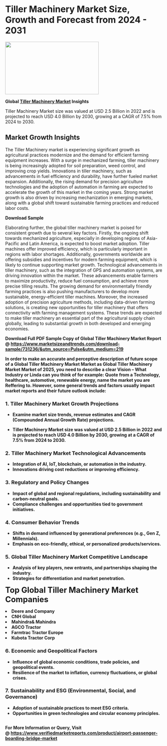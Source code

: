 <H1>Tiller Machinery Market Size, Growth and Forecast from 2024 - 2031</H1><img class="aligncenter size-medium wp-image-584254" src="https://thirdeyenews.in/wp-content/uploads/2024/09/Global-Market-Research-300x168.jpeg" alt="" width="300" height="168" /><p><strong>Global&nbsp;<a href="https://www.marketsizeandtrends.com/download-sample/731236/&amp;utm_source=Pulse&amp;utm_medium=219">Tiller Machinery Market</a> Insights</strong></p><p>Tiller Machinery Market size was valued at USD 2.5 Billion in 2022 and is projected to reach USD 4.0 Billion by 2030, growing at a CAGR of 7.5% from 2024 to 2030.</p><p><h2>Market Growth Insights</h2> <p>The Tiller Machinery market is experiencing significant growth as agricultural practices modernize and the demand for efficient farming equipment increases. With a surge in mechanized farming, tiller machinery is being increasingly adopted for soil preparation, weed control, and improving crop yields. Innovations in tiller machinery, such as advancements in fuel efficiency and durability, have further fueled market expansion. Additionally, the rising demand for precision agriculture technologies and the adoption of automation in farming are expected to accelerate the growth of this market in the coming years. Strong market growth is also driven by increasing mechanization in emerging markets, along with a global shift toward sustainable farming practices and reduced labor costs.</p> <p><strong>Download Sample</strong></p> <p>Elaborating further, the global tiller machinery market is poised for consistent growth due to several key factors. Firstly, the ongoing shift towards mechanized agriculture, especially in developing regions of Asia-Pacific and Latin America, is expected to boost market adoption. Tiller machines offer improved efficiency, which is particularly important in regions with labor shortages. Additionally, governments worldwide are offering subsidies and incentives for modern farming equipment, which is likely to continue supporting market growth. Technological advancements in tiller machinery, such as the integration of GPS and automation systems, are driving innovation within the market. These advancements enable farmers to maximize productivity, reduce fuel consumption, and achieve more precise tilling results. The growing demand for environmentally friendly farming practices is also pushing manufacturers to develop more sustainable, energy-efficient tiller machines. Moreover, the increased adoption of precision agriculture methods, including data-driven farming solutions, is creating new opportunities for tiller machinery that offers connectivity with farming management systems. These trends are expected to make tiller machinery an essential part of the agricultural supply chain globally, leading to substantial growth in both developed and emerging economies.</p> <p><strong></p><p><span class=""><strong>Download Full PDF Sample Copy of Global Tiller Machinery Market Report</strong> @ <a href="https://www.marketsizeandtrends.com/download-sample/731236/&amp;utm_source=Pulse&amp;utm_medium=219" target="_blank">https://www.marketsizeandtrends.com/download-sample/731236/&amp;utm_source=Pulse&amp;utm_medium=219</a></span></p><p>In order to make an accurate and perceptive description of future scope of a Global&nbsp;Tiller Machinery Market Market as Global&nbsp;Tiller Machinery Market Market of 2025, you need to describe a clear Vision &ndash; What Industry or Linda can you think of for example: Quote from a Technology, healthcare, automotive, renewable energy, name the market you are Reffering to. However, some general trends and factors usually impact market reports and their future outlook include:</p><h3>1.&nbsp;<strong>Tiller Machinery Market Growth Projections</strong></h3><ul><li>Examine market size trends, revenue estimates and CAGR (Compounded Annual Growth Rate) projections.</li><li><p>Tiller Machinery Market size was valued at USD 2.5 Billion in 2022 and is projected to reach USD 4.0 Billion by 2030, growing at a CAGR of 7.5% from 2024 to 2030.</p></li></ul><h3>2.&nbsp;<strong>Tiller Machinery Market Technological Advancements</strong></h3><ul><li>Integration of AI, IoT, blockchain, or automation in the industry.</li><li>Innovations driving cost reductions or improving efficiency.</li></ul><h3>3.&nbsp;<strong>Regulatory and Policy Changes</strong></h3><ul><li>Impact of global and regional regulations, including sustainability and carbon-neutral goals.</li><li>Compliance challenges and opportunities tied to government initiatives.</li></ul><h3>4.&nbsp;<strong>Consumer Behavior Trends</strong></h3><ul><li>Shifts in demand influenced by generational preferences (e.g., Gen Z, Millennials).</li><li>Emphasis on eco-friendly, ethical, or personalized products/services.</li></ul><h3>5.&nbsp;<strong>Global Tiller Machinery Market Competitive Landscape</strong></h3><ul><li>Analysis of key players, new entrants, and partnerships shaping the industry.</li><li>Strategies for differentiation and market penetration.</li></ul><p data-pm-slice="1 1 []"><span style="color: inherit; font-family: inherit; font-size: 25px;">Top Global Tiller Machinery Market Companies</span></p><div class="" data-test-id=""><p><li>Deere and Company</li><li> CNH Global</li><li> Mahindra& Mahindra</li><li> AGCO Tractor</li><li> Farmtrac Tractor Europe</li><li> Kubota Tractor Corp</li></p></div><h3>6.&nbsp;<strong>Economic and Geopolitical Factors</strong></h3><ul><li>Influence of global economic conditions, trade policies, and geopolitical events.</li><li>Resilience of the market to inflation, currency fluctuations, or global crises.</li></ul><h3>7.&nbsp;<strong>Sustainability and ESG (Environmental, Social, and Governance)</strong></h3><ul><li>Adoption of sustainable practices to meet ESG criteria.</li><li>Opportunities in green technologies and circular economy principles.</li></ul><h2><strong style="font-size: 14px;">For More Information or Query, Visit @&nbsp;</strong><a style="background-color: #ffffff; font-size: 14px;" href="https://www.marketsizeandtrends.com/report/tiller-machinery-market/" target="_blank">https://www.verifiedmarketreports.com/product/airport-passenger-boarding-bridge-market</a></h2>
